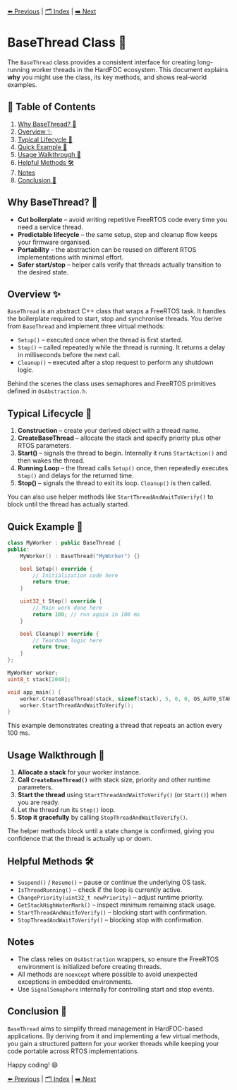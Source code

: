 [⬅️ Previous](index.md) | [🗂️ Index](index.md) | [➡️ Next](Synchronization.md)

# BaseThread Class 🚦

The `BaseThread` class provides a consistent interface for creating long-running worker threads in the HardFOC ecosystem. This document explains **why** you might use the class, its key methods, and shows real-world examples.

## 📜 Table of Contents
1. [Why BaseThread? 🌟](#why-basethread-🌟)
2. [Overview ✨](#overview-✨)
3. [Typical Lifecycle 🚀](#typical-lifecycle-🚀)
4. [Quick Example 📝](#quick-example-📝)
5. [Usage Walkthrough 🎯](#usage-walkthrough-🎯)
6. [Helpful Methods 🛠️](#helpful-methods-🛠️)
7. [Notes](#notes)
8. [Conclusion 🎉](#conclusion-🎉)

## Why BaseThread? 🌟
- **Cut boilerplate** – avoid writing repetitive FreeRTOS code every time you need a service thread.
- **Predictable lifecycle** – the same setup, step and cleanup flow keeps your firmware organised.
- **Portability** – the abstraction can be reused on different RTOS implementations with minimal effort.
- **Safer start/stop** – helper calls verify that threads actually transition to the desired state.

## Overview ✨
`BaseThread` is an abstract C++ class that wraps a FreeRTOS task. It handles the boilerplate required to start, stop and synchronise threads. You derive from `BaseThread` and implement three virtual methods:
- `Setup()` – executed once when the thread is first started.
- `Step()` – called repeatedly while the thread is running. It returns a delay in milliseconds before the next call.
- `Cleanup()` – executed after a stop request to perform any shutdown logic.

Behind the scenes the class uses semaphores and FreeRTOS primitives defined in `OsAbstraction.h`.

## Typical Lifecycle 🚀
1. **Construction** – create your derived object with a thread name.
2. **CreateBaseThread** – allocate the stack and specify priority plus other RTOS parameters.
3. **Start()** – signals the thread to begin. Internally it runs `StartAction()` and then wakes the thread.
4. **Running Loop** – the thread calls `Setup()` once, then repeatedly executes `Step()` and delays for the returned time.
5. **Stop()** – signals the thread to exit its loop. `Cleanup()` is then called.

You can also use helper methods like `StartThreadAndWaitToVerify()` to block until the thread has actually started.

## Quick Example 📝
```cpp
class MyWorker : public BaseThread {
public:
    MyWorker() : BaseThread("MyWorker") {}

    bool Setup() override {
        // Initialization code here
        return true;
    }

    uint32_t Step() override {
        // Main work done here
        return 100; // run again in 100 ms
    }

    bool Cleanup() override {
        // Teardown logic here
        return true;
    }
};

MyWorker worker;
uint8_t stack[2048];

void app_main() {
    worker.CreateBaseThread(stack, sizeof(stack), 5, 0, 0, OS_AUTO_START);
    worker.StartThreadAndWaitToVerify();
}
```
This example demonstrates creating a thread that repeats an action every 100 ms.

## Usage Walkthrough 🎯
1. **Allocate a stack** for your worker instance.
2. **Call `CreateBaseThread()`** with stack size, priority and other runtime parameters.
3. **Start the thread** using `StartThreadAndWaitToVerify()` (or `Start()`) when you are ready.
4. Let the thread run its `Step()` loop.
5. **Stop it gracefully** by calling `StopThreadAndWaitToVerify()`.

The helper methods block until a state change is confirmed, giving you confidence that the thread is actually up or down.

## Helpful Methods 🛠️
- `Suspend()` / `Resume()` – pause or continue the underlying OS task.
- `IsThreadRunning()` – check if the loop is currently active.
- `ChangePriority(uint32_t newPriority)` – adjust runtime priority.
- `GetStackHighWaterMark()` – inspect minimum remaining stack usage.
- `StartThreadAndWaitToVerify()` – blocking start with confirmation.
- `StopThreadAndWaitToVerify()` – blocking stop with confirmation.

## Notes
- The class relies on `OsAbstraction` wrappers, so ensure the FreeRTOS environment is initialized before creating threads.
- All methods are `noexcept` where possible to avoid unexpected exceptions in embedded environments.
- Use `SignalSemaphore` internally for controlling start and stop events.

## Conclusion 🎉
`BaseThread` aims to simplify thread management in HardFOC-based applications. By deriving from it and implementing a few virtual methods, you gain a structured pattern for your worker threads while keeping your code portable across RTOS implementations.

Happy coding! 😄

[⬅️ Previous](index.md) | [🗂️ Index](index.md) | [➡️ Next](Synchronization.md)
